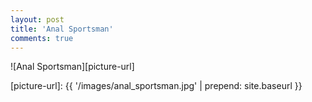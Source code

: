 ```yaml
---
layout: post
title: 'Anal Sportsman'
comments: true
---
```


![Anal Sportsman][picture-url]

[picture-url]: {{ '/images/anal_sportsman.jpg' | prepend: site.baseurl }}

